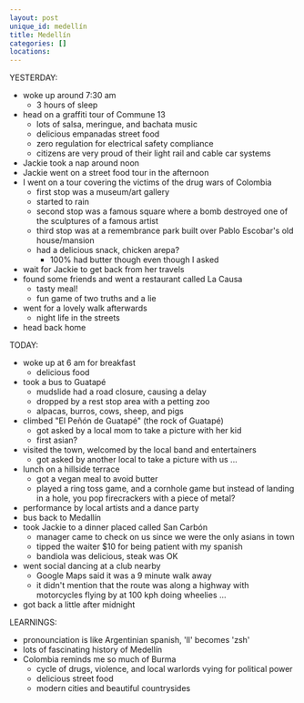 ```yaml
---
layout: post
unique_id: medellín
title: Medellín
categories: []
locations: 
---
```


YESTERDAY:
* woke up around 7:30 am
  * 3 hours of sleep
* head on a graffiti tour of Commune 13
  * lots of salsa, meringue, and bachata music
  * delicious empanadas street food
  * zero regulation for electrical safety compliance
  * citizens are very proud of their light rail and cable car systems
* Jackie took a nap around noon
* Jackie went on a street food tour in the afternoon
* I went on a tour covering the victims of the drug wars of Colombia
  * first stop was a museum/art gallery
  * started to rain
  * second stop was a famous square where a bomb destroyed one of the sculptures of a famous artist
  * third stop was at a remembrance park built over Pablo Escobar's old house/mansion
  * had a delicious snack, chicken arepa?
    * 100% had butter though even though I asked
* wait for Jackie to get back from her travels
* found some friends and went a restaurant called La Causa
  * tasty meal!
  * fun game of two truths and a lie
* went for a lovely walk afterwards
  * night life in the streets
* head back home

TODAY:
* woke up at 6 am for breakfast
  * delicious food
* took a bus to Guatapé
  * mudslide had a road closure, causing a delay
  * dropped by a rest stop area with a petting zoo
  * alpacas, burros, cows, sheep, and pigs
* climbed "El Peñón de Guatapé" (the rock of Guatapé)
  * got asked by a local mom to take a picture with her kid
  * first asian?
* visited the town, welcomed by the local band and entertainers
  * got asked by another local to take a picture with us ...
* lunch on a hillside terrace
  * got a vegan meal to avoid butter
  * played a ring toss game, and a cornhole game but instead of landing in a hole, you pop firecrackers with a piece of metal?
* performance by local artists and a dance party
* bus back to Medallín
* took Jackie to a dinner placed called San Carbón
  * manager came to check on us since we were the only asians in town
  * tipped the waiter $10 for being patient with my spanish
  * bandiola was delicious, steak was OK
* went social dancing at a club nearby
  * Google Maps said it was a 9 minute walk away
  * it didn't mention that the route was along a highway with motorcycles flying by at 100 kph doing wheelies ...
* got back a little after midnight

LEARNINGS:
* pronounciation is like Argentinian spanish, 'll' becomes 'zsh'
* lots of fascinating history of Medellín
* Colombia reminds me so much of Burma
  * cycle of drugs, violence, and local warlords vying for political power
  * delicious street food
  * modern cities and beautiful countrysides
